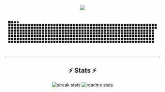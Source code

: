 <div align="center">
   <h1 align="center">
    <img src="https://readme-typing-svg.herokuapp.com/?font=Righteous&size=35&center=true&vCenter=true&width=500&height=70&duration=4000&lines=Hi+There!+👋;+I'm+Rizky+Maolana+Firdaus!;" />
</h1>
<div>
 
  <picture>
 <img alt="snake eating my contributions" src="https://raw.githubusercontent.com/rizky-mf/rizky-mf/output/github-contribution-grid-snake.svg" />
</picture>

<!-- ![Statistik GitHub](https://github-readme-stats.vercel.app/api?username=rizky-mf&show_icons=true&theme=radical)
-->
<hr/>
<h2 align=center>⚡ Stats ⚡</h2>
<div align=center>
  <img width=390 src="https://streak-stats.demolab.com/?user=rizky-mf&count_private=true&theme=react&border_radius=10" alt="streak stats"/>
  <img width=390 src="https://github-readme-stats-salesp07.vercel.app/api?username=rizky-mf&count_private=true&show_icons=true&theme=react&rank_icon=github&border_radius=10" alt="readme stats" />
  <br/>
</div>
<!--
**rizky-mf/rizky-mf** is a ✨ _special_ ✨ repository because its `README.md` (this file) appears on your GitHub profile.

Here are some ideas to get you started:

- 🔭 I’m currently working on ...
- 🌱 I’m currently learning ...
- 👯 I’m looking to collaborate on ...
- 🤔 I’m looking for help with ...
- 💬 Ask me about ...
- 📫 How to reach me: ...
- 😄 Pronouns: ...
- ⚡ Fun fact: ...
-->

